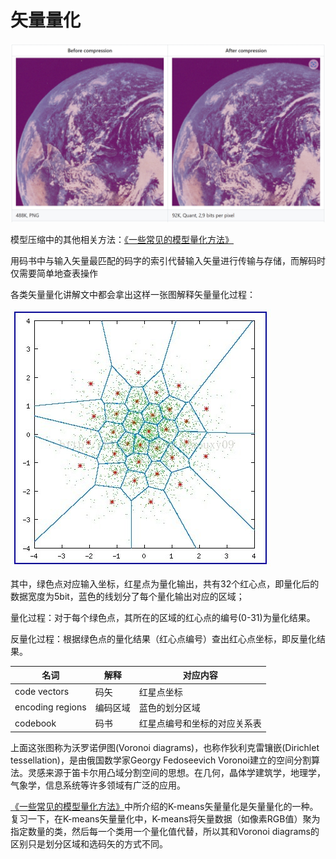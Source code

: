 # 矢量量化

![](i/20240422221219.png)

模型压缩中的其他相关方法：[《一些常见的模型量化方法》](../人工智能/quant.md)

用码书中与输入矢量最匹配的码字的索引代替输入矢量进行传输与存储，而解码时仅需要简单地查表操作

各类矢量量化讲解文中都会拿出这样一张图解释矢量量化过程：

![](i/20130623000258390.jpg)

其中，绿色点对应输入坐标，红星点为量化输出，共有32个红心点，即量化后的数据宽度为5bit，蓝色的线划分了每个量化输出对应的区域；

量化过程：对于每个绿色点，其所在的区域的红心点的编号(0-31)为量化结果。

反量化过程：根据绿色点的量化结果（红心点编号）查出红心点坐标，即反量化结果。

名词|解释|对应内容
-|-|-
code vectors|码矢|红星点坐标
encoding regions|编码区域|蓝色的划分区域
codebook|码书|红星点编号和坐标的对应关系表

上面这张图称为沃罗诺伊图(Voronoi diagrams)，也称作狄利克雷镶嵌(Dirichlet tessellation)，是由俄国数学家Georgy Fedoseevich Voronoi建立的空间分割算法。灵感来源于笛卡尔用凸域分割空间的思想。在几何，晶体学建筑学，地理学，气象学，信息系统等许多领域有广泛的应用。

[《一些常见的模型量化方法》](../人工智能/quant.md)中所介绍的K-means矢量量化是矢量量化的一种。
复习一下，在K-means矢量量化中，K-means将矢量数据（如像素RGB值）聚为指定数量的类，然后每一个类用一个量化值代替，所以其和Voronoi diagrams的区别只是划分区域和选码矢的方式不同。